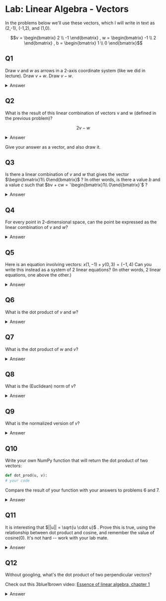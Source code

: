# Lab: Linear Algebra - Vectors

In the problems below we'll use these vectors, which I will write in text as (2,-1), (-1,2), and (1,0).

```math
v = \begin{bmatrix}
2 \\
-1
\end{bmatrix}
,

w = \begin{bmatrix}
-1 \\
2
\end{bmatrix}
,

b = \begin{bmatrix}
1 \\
0
\end{bmatrix}
```


## Q1
Draw $v$ and $w$ as arrows in a 2-axis coordinate system (like we did in lecture).  Draw $v + w$.  Draw $v - w$.

<details>
<summary>Answer</summary>

<img src="imgs/q1.png">
</details>

## Q2
What is the result of this linear combination of vectors v and w (defined in the previous problem)?

```math
2v - w
```

<details>
<summary>Answer</summary>

```math
2v - w = \begin{bmatrix}
5 \\
-4
\end{bmatrix}
```

</details>

Give your answer as a vector, and also draw it.

## Q3
Is there a linear combination of $v$ and $w$ that gives the vector $`\begin{bmatrix}1\\ 0\end{bmatrix}`$ ?  In other words, is there a value $b$ and a value $c$ such that $bv + cw = `\begin{bmatrix}1\\ 0\end{bmatrix}`$ ?

<details>
<summary>Answer</summary>

3.	$b = \frac{2}{3}$, $c = \frac{1}{3}$

</details>

## Q4
For every point in 2-dimensional space, can the point be expressed as the linear combination of $v$ and $w$?

<details>
<summary>Answer</summary>

Yes, as long as the two vectors aren't pointing in the same direction, they can be combined in a linear combination to obtain any point in the 2D space.

</details>


## Q5
Here is an equation involving vectors:
$x(1,-1) + y(0, 3) = (-1, 4)$
Can you write this instead as a system of 2 linear equations?  (In other words, 2 linear equations, one above the other.)

<details>
<summary>Answer</summary>

The two equations are x = -1, -x + 3y = 4

</details>

## Q6
What is the dot product of $v$ and $w$?

<details>
<summary>Answer</summary>

-4

</details>

## Q7
What is the dot product of $w$ and $v$?

<details>
<summary>Answer</summary>

Dot product is commutative, so the answer is the same as for problem 6.

</details>

## Q8
What is the (Euclidean) norm of $v$?

<details>
<summary>Answer</summary>

$\sqrt{2^2 + (-1)^2} = \sqrt{5}$

</details>

## Q9
What is the normalized version of $v$?

<details>
<summary>Answer</summary>

```math
\frac{
  \begin{bmatrix}
  2 \\
  1
  \end{bmatrix}
}{
  \sqrt{5}
}

=

\begin{bmatrix}
  \frac{2}{\sqrt{5}} \\
  \frac{1}{\sqrt{5}} 
\end{bmatrix}

```

</details>

## Q10
Write your own NumPy function that will return the dot product of two vectors:

```python
def dot_prod(u, v):
# your code
```

Compare the result of your function with your answers to problems 6 and 7.

<details>
<summary>Answer</summary>

The missing line can be:
`np.sqrt(np.square(x).sum())`

</details>

## Q11
It is interesting that $`||u|| = \sqrt{u \cdot u}`$ .  Prove this is true, using the relationship between dot product and cosine, and remember the value of cosine(0).  It's not hard -- work with your lab mate.


<details>
<summary>Answer</summary>

```math

u \cdot u
= \norm{u} \norm{u} cost(\phi) 
= \norm{u} \norm{u} 1
= \norm{u} \norm{u} 
= \sqrt{u u}

```

</details>

## Q12
Without googling, what's the dot product of two perpendicular vectors?

Check out this 3blue1brown video: [Essence of linear algebra, chapter 1](https://youtu.be/fNk_zzaMoSs)



<details>
<summary>Answer</summary>

0.  Two vectors are orthogonal (perpendicular) if and only if their dot product is 0.

</details>
